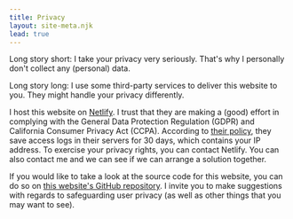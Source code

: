 ```yaml
---
title: Privacy
layout: site-meta.njk
lead: true
---
```


Long story short: I take your privacy very seriously.
That's why I personally don't collect any (personal) data.

Long story long: I use some third-party services to deliver this website to you.
They might handle your privacy differently. 

I host this website on [Netlify](https://www.netlify.com/). I trust that they are
making a (good) effort in complying with the General Data Protection Regulation (GDPR) 
and California Consumer Privacy Act (CCPA). According to [their policy](https://www.netlify.com/gdpr-ccpa/),
they save access logs in their servers for 30 days, which contains your IP address. To exercise your 
privacy rights, you can contact Netlify. You can also contact me and we can see if we can arrange a solution together.

If you would like to take a look at the source code for this website, you can do so on [this website's GitHub repository](https://github.com/pandu-supriyono/supriyono.nl). I invite you to make suggestions with regards to safeguarding user privacy (as well as other things that you may want to see).